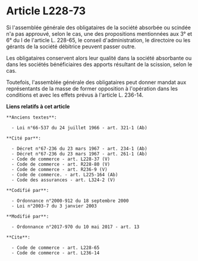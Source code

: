 # Article L228-73

Si l'assemblée générale des obligataires de la société absorbée ou scindée n'a pas approuvé, selon le cas, une des
propositions mentionnées aux 3° et 6° du I de l'article L. 228-65, le conseil d'administration, le directoire ou les gérants
de la société débitrice peuvent passer outre. 

Les obligataires conservent alors leur qualité dans la société absorbante ou dans les sociétés bénéficiaires des apports
résultant de la scission, selon le cas. 

Toutefois, l'assemblée générale des obligataires peut donner mandat aux représentants de la masse de former opposition à
l'opération dans les conditions et avec les effets prévus à l'article L. 236-14.

**Liens relatifs à cet article**

	**Anciens textes**:

	  - Loi n°66-537 du 24 juillet 1966 - art. 321-1 (Ab)

	**Cité par**:

	  - Décret n°67-236 du 23 mars 1967 - art. 234-1 (Ab)
	  - Décret n°67-236 du 23 mars 1967 - art. 261-1 (Ab)
	  - Code de commerce - art. L228-37 (V)
	  - Code de commerce - art. R228-80 (V)
	  - Code de commerce - art. R236-9 (V)
	  - Code de commerce. - art. L225-164 (Ab)
	  - Code des assurances - art. L324-2 (V)

	**Codifié par**:

	  - Ordonnance n°2000-912 du 18 septembre 2000
	  - Loi n°2003-7 du 3 janvier 2003

	**Modifié par**:

	  - Ordonnance n°2017-970 du 10 mai 2017 - art. 13

	**Cite**:

	  - Code de commerce - art. L228-65
	  - Code de commerce - art. L236-14
